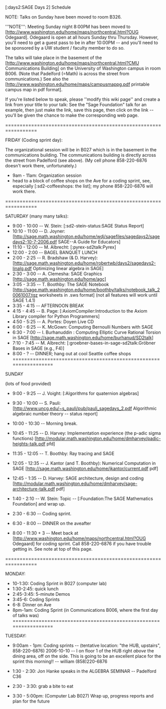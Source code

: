 [:days2:SAGE Days 2] Schedule

NOTE: Talks on Sunday have been moved to room B326.

'''NOTE''': Meeting Sunday night 8:00PM has been moved to [http://www.washington.edu/home/maps/northcentral.html?OUG Odegaard].  Odegaard is open at all hours Sunday thru Thursday.  However, you'll need to get a guest pass to be in after 10:00PM -- and you'll need to be sponsored by a UW student / faculty member to do so.

The talks will take place in the basement of the
[http://www.washington.edu/home/maps/northcentral.html?CMU Communications Building] on the
University of Washington campus in room B006.  (Note that Padelford (=Math) is 
across the street from communications.) See also the
[http://www.washington.edu/home/maps/campusmappg.pdf printable campus map in pdf format]. 

If you're listed below to speak, please ''modify this wiki page'' and create a link from your title to your talk: See the  "Sage Foundation" talk for an example, then just make the link, save this page, then click on the link -- you'll be given the chance to make the corresponding web page.

=================================================================

FRIDAY (Coding sprint day):

The organizational session will be in B027 which is in the basement in the communications building.  The communications building is directly across the street from Padelford (see above).   (My cell phone 858-220-6876 doesn't work there, unfortunately.)  

 * 9am  - 11am: Organization session
 * head to a block of coffee shops on the Ave for a coding sprint, see, especially [:sd2-coffeeshops: the list]; my phone 858-220-6876 will work there. 
 
=================================================================

SATURDAY (many many talks):

  * 9:00 - 10:00 -- W. Stein:  [:sd2-stein-status:SAGE Status Report]
  * 10:10 - 11:00 -- D. Joyner: [http://sage.math.washington.edu/home/wdj/sagefiles/sagedays2/sagedays2-10-7-2006.pdf SAGE--A Guide for Educators]
  * 11:10 - 12:00 -- M. Albrecht: [:pyrex-sd2talk:Pyrex]
  * 12:00 -  2:00 -- BAGEL BANQUET LUNCH
  * 2:00 -  2:25 -- R. Bradshaw (& D. Harvey): [http://sage.math.washington.edu/home/robertwb/days2/sagedays2-linalg.pdf Optimizing linear algebra in SAGE]
  * 2:30 -  3:00 -- A. Clemesha: SAGE Graphics [http://sage.math.washington.edu/home/agc]
  * 3:05 -  3:35 -- T. Boothby: The SAGE Notebook [http://sage.math.washington.edu/home/boothby/talks/notebook_talk_20061007.tgz worksheets in .sws format] (not all features will work until SAGE 1.4.1)
  * 3:35 -  4:15 -- AFTERNOON BREAK
  * 4:15 -  4:45 -- B. Page: [:AxiomCompiler:Introduction to the Axiom Library compiler for Python Programmers]
  * 4:50 -  5:25 -- A. Portes: Doyen Live CD
  * 6:00 -  6:25 -- K. McGown: Computing Bernoulli Numbers with SAGE
  * 6:30 -  7:00 -- I. Burhanuddin : Computing Elliptic Curve Rational Torsion in SAGE [http://sage.math.washington.edu/home/burhanud/SD2talk]
  * 7:10 -  7:45 -- M. Albrecht: [:groebner-bases-in-sage-sd2talk:Gröbner Bases in SAGE (e.g., F4)]
  * 8:00 - ? -- DINNER; hang out at cool Seattle coffee shops
=================================================================

SUNDAY

(lots of food provided)

  *  9:00 -  9:25 -- J. Voight: [:Algorithms for quaternion algebras]
  *  9:30 - 10:00 -- S. Pauli: [http://www.uncg.edu/~s_pauli/pub/pauli_sagedays_2.pdf Algorithmic algebraic number theory -- status report]
  * 10:00 - 10:30 -- Morning break.
  * 10:45 - 11:25 -- D. Harvey: Implementation experience (the p-adic sigma functions) [http://modular.math.washington.edu/home/dmharvey/padic-heights-talk.pdf pfd]
  * 11:35 - 12:05 -- T. Boothby: Ray tracing and SAGE
  * 12:05 - 12:35 -- J. Kantor (and T. Boothby): Numerical Computation in SAGE [http://sage.math.washington.edu/home/jkantor/current.pdf pdf]
  * 12:45 -  1:35 -- D. Harvey: SAGE architecture, design and coding [http://modular.math.washington.edu/home/dmharvey/sage-architecture-talk.pdf pdf]
  * 1:40 -  2:10 -- W. Stein: Topic -- [:Foundation:The SAGE Mathematics Foundation] and wrap up.

  * 2:30 - 6:30  -- Coding sprint.
  * 6:30 - 8:00  -- DINNER on the aveafter
  * 8:00 - 11:30 + 3 -- Meet back at [http://www.washington.edu/home/maps/northcentral.html?OUG Odegaard] for coding sprint.  Call 858-220-6876 if you have trouble getting in.  See note at top of this page. 

=================================================================

MONDAY: 
  * 10-1:30: Coding Sprint in B027 (computer lab)
  * 1:30-2:45: quick lunch
  * 2:45-3:45: 5-minute Demos
  * 3:45-6: Coding Sprints
  * 6-8: Dinner on Ave
  * 8pm-1am: Coding Sprint (in Communications B006, where the first day of talks was) 
=================================================================

TUESDAY:
  * 9:00am - 1pm: Coding sprints -- (tentative location: "the HUB, upstairs", 858-220-6876)
           2006-10-10 -- I on floor 1 of the HUB right *above* the dining area, off on the side.   This is going to be an excellent place for the sprint this morning!!  -- william  (858)220-6876

  * 1:30 - 2:30: Jon Hanke speaks in the ALGEBRA SEMINAR -- Padelford C36
  * 2:30 - 3:30: grab a bite to eat
  * 3:30 - 5:00pm: (Computer Lab B027) Wrap up, progress reports and plan for the future
  
